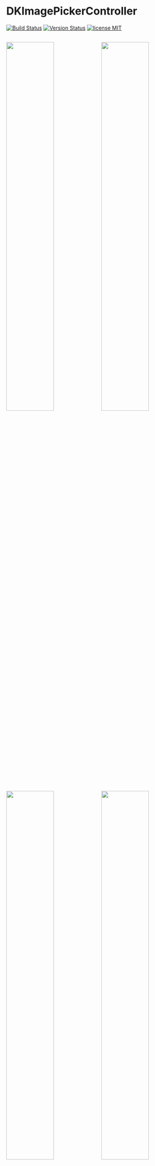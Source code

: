 DKImagePickerController
=======================

 [![Build Status](https://secure.travis-ci.org/zhangao0086/DKImagePickerController.svg)](http://travis-ci.org/zhangao0086/DKImagePickerController) [![Version Status](http://img.shields.io/cocoapods/v/DKImagePickerController.png)][docsLink] [![license MIT](https://img.shields.io/cocoapods/l/DKImagePickerController.svg?style=flat)][mitLink]

<img width="50%" height="50%" src="https://raw.githubusercontent.com/zhangao0086/DKImagePickerController/develop/Screenshot3.png" /><img width="50%" height="50%" src="https://raw.githubusercontent.com/zhangao0086/DKImagePickerController/develop/Screenshot4.png" />
---
<img width="50%" height="50%" src="https://raw.githubusercontent.com/zhangao0086/DKImagePickerController/develop/Screenshot11.png" /><img width="50%" height="50%" src="https://raw.githubusercontent.com/zhangao0086/DKImagePickerController/develop/Screenshot6.png" />
---

## Description
It's a Facebook style Image Picker Controller by Swift. It uses [DKCamera][DKCamera] instead of `UIImagePickerController` since the latter cannot be Integrated into another container, and it will raise a warning `Snapshotting ... or snapshot after screen updates.` in **iOS 8**.

### Features
* Supports both single and multiple selection.
* Supports filtering albums and sorting by type.
* Supports landscape and iPad and orientation switching.
* Supports iCloud.
* Supports UIAppearance.
* Customizable camera.
* Customizable UI.
* Customizable UICollectionViewLayout.
* Inline mode.

## Requirements
* iOS 8.0+
* ARC
* Swift 3.2 & 4

## Installation
#### iOS 8 and newer
DKImagePickerController is available on CocoaPods. Simply add the following line to your podfile:

```ruby
# For latest release in cocoapods
pod 'DKImagePickerController'
```

## Getting Started
#### Initialization and presentation
```swift

let pickerController = DKImagePickerController()

pickerController.didSelectAssets = { (assets: [DKAsset]) in
    print("didSelectAssets")
    print(assets)
}

self.presentViewController(pickerController, animated: true) {}

````

#### Customizing

```swift
/// Forces selection of tapped image immediately.
public var singleSelect = false
    
/// The maximum count of assets which the user will be able to select.
public var maxSelectableCount = 999

/// Set the defaultAssetGroup to specify which album is the default asset group.
public var defaultAssetGroup: PHAssetCollectionSubtype?

/// The types of PHAssetCollection to display in the picker.
public var assetGroupTypes: [PHAssetCollectionSubtype] = [
    .SmartAlbumUserLibrary,
    .SmartAlbumFavorites,
    .AlbumRegular
    ]

/// Set the showsEmptyAlbums to specify whether or not the empty albums is shown in the picker.
public var showsEmptyAlbums = true

/// The type of picker interface to be displayed by the controller.
public var assetType: DKImagePickerControllerAssetType = .AllAssets

/// The predicate applies to images only.
public var imageFetchPredicate: NSPredicate?

/// The predicate applies to videos only.
public var videoFetchPredicate: NSPredicate?

/// If sourceType is Camera will cause the assetType & maxSelectableCount & allowMultipleTypes & defaultSelectedAssets to be ignored.
public var sourceType: DKImagePickerControllerSourceType = .Both

/// Whether allows to select photos and videos at the same time.
public var allowMultipleTypes = true

/// Determines whether or not the rotation is enabled.
public var allowsLandscape = false

/// The callback block is executed when user pressed the cancel button.
public var didCancel: (() -> Void)?
public var showsCancelButton = false

/// The callback block is executed when user pressed the select button.
public var didSelectAssets: ((assets: [DKAsset]) -> Void)?

/// It will have selected the specific assets.
public var defaultSelectedAssets: [DKAsset]?

/// allow swipe to select images.
public var allowSwipeToSelect: Bool = false

public var inline: Bool = false

/// Limits the maximum number of objects returned in the fetch result, a value of 0 means no limit.
public var fetchLimit = 0

public var selectedChanged: (() -> Void)?

```

##### Exporting to file
```swift
/**
    Writes the image in the receiver to the file specified by a given path.
*/
public func writeImageToFile(path: String, completeBlock: (success: Bool) -> Void)

/**
    Writes the AV in the receiver to the file specified by a given path.

    - parameter presetName:    An NSString specifying the name of the preset template for the export. See AVAssetExportPresetXXX.
*/
public func writeAVToFile(path: String, presetName: String, completeBlock: (success: Bool) -> Void)

```

#### Camera customization

You can give a class that implements the `DKImagePickerControllerUIDelegate` protocol to customize camera.  
For example, see [CustomCameraUIDelegate](https://github.com/zhangao0086/DKImagePickerController/tree/develop/DKImagePickerControllerDemo/CustomCameraUIDelegate).

#### UI customization

<img width="50%" height="50%" src="https://raw.githubusercontent.com/zhangao0086/DKImagePickerController/develop/Screenshot6.png" />

For example, see [CustomUIDelegate](https://github.com/zhangao0086/DKImagePickerController/tree/develop/DKImagePickerControllerDemo/CustomUIDelegate).

#### Layout customization

<img width="50%" height="50%" src="https://raw.githubusercontent.com/zhangao0086/DKImagePickerController/develop/Screenshot10.png" />

For example, see [CustomLayoutUIDelegate](https://github.com/zhangao0086/DKImagePickerController/tree/develop/DKImagePickerControllerDemo/CustomLayoutUIDelegate).

##### Conforms UIAppearance protocol
You can easily customize the appearance of navigation bar using the appearance proxy.
```swift
UINavigationBar.appearance().titleTextAttributes = [
    NSFontAttributeName : UIFont(name: "Optima-BoldItalic", size: 21)!,
    NSForegroundColorAttributeName : UIColor.redColor()
]
```
<img width="50%" height="50%" src="https://raw.githubusercontent.com/zhangao0086/DKImagePickerController/develop/Screenshot9.png" />

#### Inline

<img width="50%" height="50%" src="https://raw.githubusercontent.com/zhangao0086/DKImagePickerController/develop/Screenshot11.png" />

```swift
let pickerController = DKImagePickerController()
pickerController.inline = true
pickerController.fetchLimit = 10
pickerController.UIDelegate = CustomInlineLayoutUIDelegate()
pickerController.assetType = .allPhotos
pickerController.sourceType = .photo
```

Please see my demo project.

## How to use in Objective-C

#### If you use [CocoaPods](http://cocoapods.org/)

* Adding the following two lines into your `Podfile`:

    ```ruby
    pod 'DKImagePickerController'
    use_frameworks!
    ```
* Importing it into your Objective-C file: 

    ```objective-c
    #import <DKImagePickerController/DKImagePickerController-Swift.h>
    ```

#### If you use it directly in your project

> See also:[Swift and Objective-C in the Same Project](https://developer.apple.com/library/ios/documentation/Swift/Conceptual/BuildingCocoaApps/MixandMatch.html)

* Drag and drop the [DKCamera][DKCamera] and `DKImageManager` and `DKImagePickerController` to your project
* Importing it into your Objective-C file: 

    ```objective-c
    #import "YourProductModuleName-Swift.h"
    ```

---
then you can:

```objective-c
DKImagePickerController *pickerController = [DKImagePickerController new];
pickerController.assetType = DKImagePickerControllerAssetTypeAllAssets;
pickerController.showsCancelButton = NO;
pickerController.showsEmptyAlbums = YES;
pickerController.allowMultipleTypes = YES;
pickerController.defaultSelectedAssets = @[];
pickerController.sourceType = DKImagePickerControllerSourceTypeBoth;
//  pickerController.assetGroupTypes    // unavailable
//  pickerController.defaultAssetGroup  // unavailable

 [pickerController setDidSelectAssets:^(NSArray * __nonnull assets) {
     NSLog(@"didSelectAssets");
 }];
 
 [self presentViewController:pickerController animated:YES completion:nil];
```

## Localization
The default supported languages:

- en.lproj
- es.lproj
- da.lproj
- de.lproj
- fr.lproj
- hu.lproj
- ja.lproj
- ko.lproj
- nb-NO.lproj
- pt_BR.lproj
- ru.lproj
- tr.lproj
- ur.lproj
- vi.lproj
- ar.lproj
- it.lproj
- zh-Hans.lproj
- zh-Hant.lproj

You can also add a hook to return your own localized string:

```swift
DKImagePickerControllerResource.customLocalizationBlock = { title in
    if title == "picker.select.title" {
        return "Test(%@)"
    } else {
        return nil
    }
}
```

or images:

```swift
DKImagePickerControllerResource.customImageBlock = { imageName in
    if imageName == "camera" {
        return DKImagePickerControllerResource.photoGalleryCheckedImage()
    } else {
        return nil
    }
}
```

## Contributing to this project
If you have feature requests or bug reports, feel free to help out by sending pull requests or by creating new issues.

## License
DKImagePickerController is released under the MIT license. See LICENSE for details.

[mitLink]:http://opensource.org/licenses/MIT
[docsLink]:http://cocoadocs.org/docsets/DKImagePickerController
[DKCamera]:https://github.com/zhangao0086/DKCamera